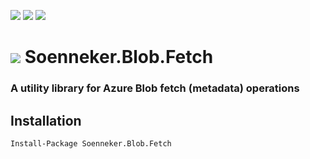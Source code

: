 [![](https://img.shields.io/nuget/v/Soenneker.Blob.Fetch.svg?style=for-the-badge)](https://www.nuget.org/packages/Soenneker.Blob.Fetch/)
[![](https://img.shields.io/github/actions/workflow/status/soenneker/soenneker.blob.fetch/publish-package.yml?style=for-the-badge)](https://github.com/soenneker/soenneker.blob.fetch/actions/workflows/publish-package.yml)
[![](https://img.shields.io/nuget/dt/Soenneker.Blob.Fetch.svg?style=for-the-badge)](https://www.nuget.org/packages/Soenneker.Blob.Fetch/)

# ![](https://user-images.githubusercontent.com/4441470/224455560-91ed3ee7-f510-4041-a8d2-3fc093025112.png) Soenneker.Blob.Fetch
### A utility library for Azure Blob fetch (metadata) operations

## Installation

```
Install-Package Soenneker.Blob.Fetch
```
